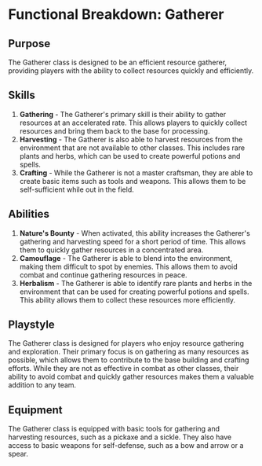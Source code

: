 # Functional Breakdown: Gatherer

## Purpose
The Gatherer class is designed to be an efficient resource gatherer, providing players with the ability to collect resources quickly and efficiently.

## Skills

1. **Gathering** - The Gatherer's primary skill is their ability to gather resources at an accelerated rate. This allows players to quickly collect resources and bring them back to the base for processing.
2. **Harvesting** - The Gatherer is also able to harvest resources from the environment that are not available to other classes. This includes rare plants and herbs, which can be used to create powerful potions and spells.
3. **Crafting** - While the Gatherer is not a master craftsman, they are able to create basic items such as tools and weapons. This allows them to be self-sufficient while out in the field.

## Abilities

1. **Nature's Bounty** - When activated, this ability increases the Gatherer's gathering and harvesting speed for a short period of time. This allows them to quickly gather resources in a concentrated area.
2. **Camouflage** - The Gatherer is able to blend into the environment, making them difficult to spot by enemies. This allows them to avoid combat and continue gathering resources in peace.
3. **Herbalism** - The Gatherer is able to identify rare plants and herbs in the environment that can be used for creating powerful potions and spells. This ability allows them to collect these resources more efficiently.

## Playstyle

The Gatherer class is designed for players who enjoy resource gathering and exploration. Their primary focus is on gathering as many resources as possible, which allows them to contribute to the base building and crafting efforts. While they are not as effective in combat as other classes, their ability to avoid combat and quickly gather resources makes them a valuable addition to any team.

## Equipment

The Gatherer class is equipped with basic tools for gathering and harvesting resources, such as a pickaxe and a sickle. They also have access to basic weapons for self-defense, such as a bow and arrow or a spear.
